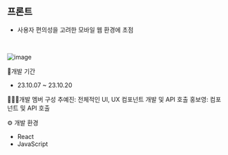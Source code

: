 ## 프론트

- 사용자 편의성을 고려한 모바일 웹 환경에 초점  

</br>

![image](https://github.com/PDA-Project/pda-foralpha-front/assets/76419984/d686e179-4c5f-4a2b-a64d-46b6fb5b0c7b)


🧩개발 기간
- 23.10.07 ~ 23.10.20

👨‍👧‍👧개발 멤버 구성
추예진: 전체적인 UI, UX 컴포넌트 개발 및 API 호출
홍보영: 컴포넌트 및 API 호출

⚙ 개발 환경
- React
- JavaScript
